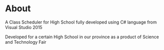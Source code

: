 # About
A Class Scheduler for High School fully developed using C# language from Visual Studio 2015

Developed for a certain High School in our province as a product of Science and Technology Fair

